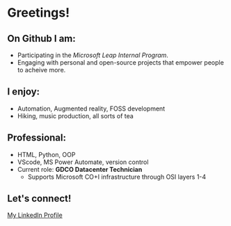 # Greetings!

## On Github I am:
- Participating in the *Microsoft Leap Internal Program*.
- Engaging with personal and open-source projects that empower people to acheive more.

## I enjoy:
- Automation, Augmented reality, FOSS development
- Hiking, music production, all sorts of tea

## Professional:
- HTML, Python, OOP
- VScode, MS Power Automate, version control
- Current role: **GDCO Datacenter Technician**
    - Supports Microsoft CO+I infrastructure through OSI layers 1-4

## Let's connect!
[My LinkedIn Profile](https://www.linkedin.com/in/jacob-steeg/)

<!--
**jtsteeg/jtsteeg** is a ✨ _special_ ✨ repository because its `README.md` (this file) appears on your GitHub profile.

Here are some ideas to get you started:

- 🔭 I’m currently working on ...
- 🌱 I’m currently learning ...
- 👯 I’m looking to collaborate on ...
- 🤔 I’m looking for help with ...
- 💬 Ask me about ...
- 📫 How to reach me: ...
- 😄 Pronouns: ...
- ⚡ Fun fact: ...
-->
